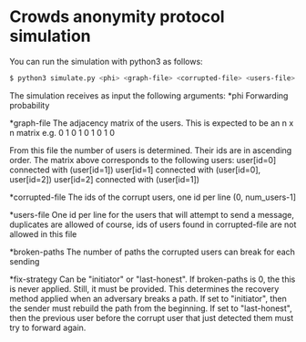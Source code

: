 # Crowds anonymity protocol simulation

You can run the simulation with python3 as follows:
```sh
$ python3 simulate.py <phi> <graph-file> <corrupted-file> <users-file> <broken-paths> <fix-strategy>
```


The simulation receives as input the following arguments:
*phi
Forwarding probability

*graph-file
The adjacency matrix of the users. This is expected to be an n x n matrix
e.g.
0 1 0
1 0 1
0 1 0

From this file the number of users is determined. Their ids are in ascending order.
The matrix above corresponds to the following users:
user[id=0] connected with (user[id=1])
user[id=1] connected with (user[id=0], user[id=2])
user[id=2] connected with (user[id=1])

*corrupted-file
The ids of the corrupt users, one id per line (0, num_users-1]

*users-file
One id per line for the users that will attempt to send a message, duplicates are
allowed of course, ids of users found in corrupted-file are not allowed in this file

*broken-paths
The number of paths the corrupted users can break for each sending

*fix-strategy
Can be "initiator" or "last-honest". If broken-paths is 0, the this is never applied. Still, it must be provided.
This determines the recovery method applied when an adversary breaks a path.
If set to "initiator", then the sender must rebuild the path from the beginning.
If set to "last-honest", then the previous user before the corrupt user that just detected them must try to forward again.

